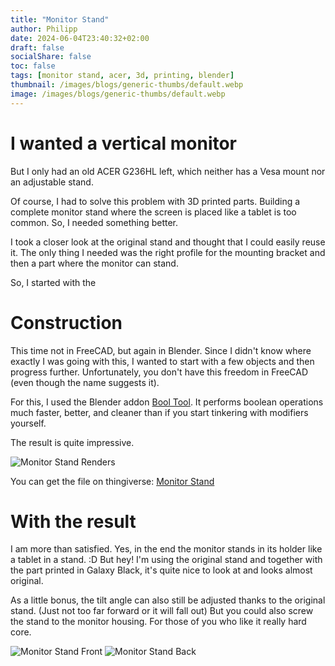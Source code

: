 ```yaml
---
title: "Monitor Stand"
author: Philipp
date: 2024-06-04T23:40:32+02:00
draft: false
socialShare: false
toc: false
tags: [monitor stand, acer, 3d, printing, blender]
thumbnail: /images/blogs/generic-thumbs/default.webp
image: /images/blogs/generic-thumbs/default.webp
---
```


# I wanted a vertical monitor

But I only had an old ACER G236HL left, which neither has a Vesa mount nor an adjustable stand.

Of course, I had to solve this problem with 3D printed parts. Building a complete monitor stand where the screen is placed like a tablet is too common.
So, I needed something better.

I took a closer look at the original stand and thought that I could easily reuse it.
The only thing I needed was the right profile for the mounting bracket and then a part where the monitor can stand.

So, I started with the

# Construction

This time not in FreeCAD, but again in Blender. Since I didn't know where exactly I was going with this, I wanted to start with a few objects and then progress further.
Unfortunately, you don't have this freedom in FreeCAD (even though the name suggests it).

For this, I used the Blender addon [Bool Tool](https://docs.blender.org/manual/en/latest/addons/object/bool_tools.html).
It performs boolean operations much faster, better, and cleaner than if you start tinkering with modifiers yourself.

The result is quite impressive.

![Monitor Stand Renders](/blogs/3d/blender/monitor-stand/monitor_stand_renders.webp)

You can get the file on thingiverse: [Monitor Stand](https://www.thingiverse.com/thing:6649609)

# With the result

I am more than satisfied. Yes, in the end the monitor stands in its holder like a tablet in a stand. :D But hey! I'm using the original stand and together with the
part printed in Galaxy Black, it's quite nice to look at and looks almost original.

As a little bonus, the tilt angle can also still be adjusted thanks to the original stand. (Just not too far forward or it will fall out)
But you could also screw the stand to the monitor housing. For those of you who like it really hard core.

![Monitor Stand Front](/blogs/3d/blender/monitor-stand/monitor_front.webp)
![Monitor Stand Back](/blogs/3d/blender/monitor-stand/monitor_back.webp)